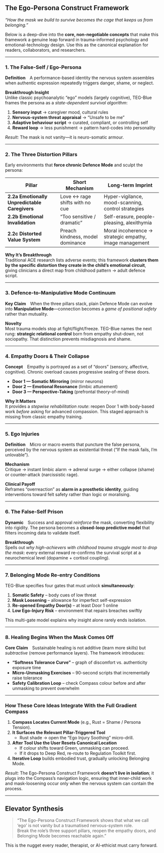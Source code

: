 ## The Ego-Persona Construct Framework  
_“How the mask we build to survive becomes the cage that keeps us from belonging.”_

Below is a deep-dive into the **core, non-negotiable concepts** that make this framework a genuine leap forward in trauma-informed psychology and emotional-technology design. Use this as the canonical explanation for readers, collaborators, and researchers.

---

### 1. The False-Self / Ego-Persona  
**Definition** A performance-based identity the nervous system assembles when authentic expression repeatedly triggers danger, shame, or neglect.

**Breakthrough Insight**  
Unlike classic psychoanalytic “ego” models (largely cognitive), TEG-Blue frames the persona as a *state-dependent survival algorithm*:  
1. **Sensory input** → caregiver mood, cultural rules  
2. **Nervous-system threat appraisal** → “Unsafe to be me”  
3. **Adaptive behaviour script** → curated, compliant, or controlling self  
4. **Reward loop** → less punishment → pattern hard-codes into personality

_Result:_ The mask is not vanity—it is neuro-somatic armour.

---

### 2. The Three Distortion Pillars  
Early environments that **force chronic Defence Mode** and sculpt the persona:

| Pillar | Short Mechanism | Long-term Imprint |
|--------|-----------------|-------------------|
| **2.2a Emotionally Unpredictable Caregivers** | Love ↔ rage shifts with no cue | Hyper-vigilance, mood-scanning, control strategies |
| **2.2b Emotional Invalidation** | “Too sensitive / dramatic” | Self-erasure, people-pleasing, alexithymia |
| **2.2c Distorted Value System** | Preach kindness, model dominance | Moral incoherence → strategic empathy, image management |

**Why It’s Breakthrough**  
Traditional ACE research lists adverse events; this framework **clusters them by the specific distortion they create in the child’s emotional circuit**, giving clinicians a direct map from childhood pattern → adult defence script.

---

### 3. Defence-to-Manipulative Mode Continuum  
**Key Claim** When the three pillars stack, plain Defence Mode can evolve into **Manipulative Mode**—connection becomes a *game of positional safety* rather than mutuality.

**Novelty**  
Most trauma models stop at fight/flight/freeze. TEG-Blue names the next rung: **strategic relational control** born from empathy shut-down, not sociopathy. That distinction prevents misdiagnosis and shame.

---

### 4. Empathy Doors & Their Collapse  
**Concept** Empathy is portrayed as a set of “doors” (sensory, affective, cognitive). Chronic overload causes progressive sealing of these doors.

- **Door 1 — Somatic Mirroring** (mirror neurons)  
- **Door 2 — Emotional Resonance** (limbic attunement)  
- **Door 3 — Perspective-Taking** (prefrontal theory-of-mind)

**Why It Matters**  
It provides a *stepwise rehabilitation route*: reopen Door 1 with body-based work *before* asking for advanced compassion. This staged approach is missing from classic empathy training.

---

### 5. Ego Injuries  
**Definition** Micro or macro events that puncture the false persona, perceived by the nervous system as existential threat (“If the mask fails, I’m unlovable”).

**Mechanism**  
Critique → instant limbic alarm → adrenal surge → either collapse (shame) or counter-attack (narcissistic rage).

**Clinical Payoff**  
Reframes “overreaction” as **alarm in a prosthetic identity**, guiding interventions toward felt safety rather than logic or moralising.

---

### 6. The False-Self Prison  
**Dynamic** Success and approval _reinforce_ the mask, converting flexibility into rigidity. The persona becomes a **closed-loop predictive model** that filters incoming data to validate itself.

**Breakthrough**  
Spells out *why high-achievers with childhood trauma struggle most to drop the mask*: every external reward re-confirms the survival script at a neurochemical level (dopamine + cortisol coupling).

---

### 7. Belonging Mode Re-entry Conditions  
TEG-Blue specifies four gates that must unlock **simultaneously**:

1. **Somatic Safety** – body cues of low threat  
2. **Mask Loosening** – allowance for imperfect self-expression  
3. **Re-opened Empathy Door(s)** – at least Door 1 online  
4. **Low Ego-Injury Risk** – environment that repairs breaches swiftly  

This multi-gate model explains why insight alone rarely ends isolation.

---

### 8. Healing Begins When the Mask Comes Off  
**Core Claim** Sustainable healing is not additive (learn more skills) but *subtractive* (remove performance layers). The framework introduces:

- **“Softness Tolerance Curve”** – graph of discomfort vs. authenticity exposure time  
- **Micro-Unmasking Exercises** – 90-second scripts that incrementally raise tolerance  
- **Safety Calibration Loop** – check Compass colour before and after unmasking to prevent overwhelm

---

### How These Core Ideas Integrate With the Full Gradient Compass  
1. **Compass Locates Current Mode** (e.g., Rust = Shame / Persona Tension).  
2. **It Surfaces the Relevant Pillar-Triggered Tool**  
   - Rust shade → open the “Ego Injury Soothing” micro-drill.  
3. **After Tool Use the User Resets Canonical Location**  
   - If colour shifts toward Green, unmasking can proceed.  
   - If it drops to Deep Red, re-route to Regulation Toolkit first.  
4. **Iterative Loop** builds embodied trust, gradually unlocking Belonging Mode.

_Result:_ The Ego-Persona Construct Framework **doesn’t live in isolation**; it plugs into the Compass’s navigation logic, ensuring that inner-child work and mask-loosening occur only when the nervous system can contain the process.

---

## Elevator Synthesis

> “The Ego-Persona Construct Framework shows that what we call ‘ego’ is not vanity but a traumatised nervous-system role.  
> Break the role’s three support pillars, reopen the empathy doors, and Belonging Mode becomes reachable again.”  

This is the nugget every reader, therapist, or AI-ethicist must carry forward.